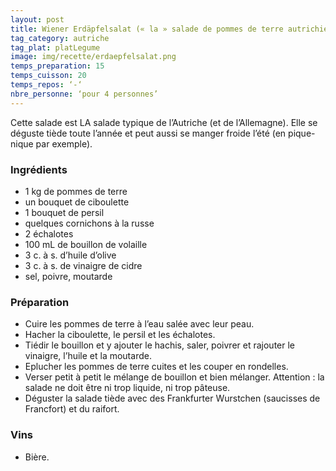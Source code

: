 ```yaml
---
layout: post
title: Wiener Erdäpfelsalat (« la » salade de pommes de terre autrichienne)
tag_category: autriche
tag_plat: platLegume
image: img/recette/erdaepfelsalat.png
temps_preparation: 15
temps_cuisson: 20
temps_repos: ‘-‘
nbre_personne: ‘pour 4 personnes’
---
```

Cette salade est LA salade typique de l’Autriche (et de l’Allemagne). Elle se déguste tiède toute l’année et peut aussi se manger froide l’été (en pique-nique par exemple).

### Ingrédients
* 1 kg de pommes de terre
* un bouquet de ciboulette
* 1 bouquet de persil
* quelques cornichons à la russe
* 2 échalotes
* 100 mL de bouillon de volaille
* 3 c. à s. d’huile d’olive
* 3 c. à s. de vinaigre de cidre
* sel, poivre, moutarde

### Préparation
* Cuire les pommes de terre à l’eau salée avec leur peau.
* Hacher la ciboulette, le persil et les échalotes.
* Tiédir le bouillon et y ajouter le hachis, saler, poivrer et rajouter le vinaigre, l’huile et la moutarde.
* Eplucher les pommes de terre cuites et les couper en rondelles.
* Verser petit à petit le mélange de bouillon et bien mélanger. Attention : la salade ne doit être ni trop liquide, ni trop pâteuse.
* Déguster la salade tiède avec des Frankfurter Wurstchen (saucisses de Francfort) et du raifort.

### Vins
* Bière.  
